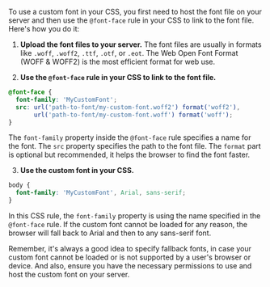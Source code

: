 To use a custom font in your CSS, you first need to host the font file on your server and then use the `@font-face` rule in your CSS to link to the font file. Here's how you do it:

1. **Upload the font files to your server.** The font files are usually in formats like `.woff`, `.woff2`, `.ttf`, `.otf`, or `.eot`. The Web Open Font Format (WOFF & WOFF2) is the most efficient format for web use.

2. **Use the `@font-face` rule in your CSS to link to the font file.**

```css
@font-face {
  font-family: 'MyCustomFont';
  src: url('path-to-font/my-custom-font.woff2') format('woff2'),
       url('path-to-font/my-custom-font.woff') format('woff');
}
```
The `font-family` property inside the `@font-face` rule specifies a name for the font. The `src` property specifies the path to the font file. The `format` part is optional but recommended, it helps the browser to find the font faster.

3. **Use the custom font in your CSS.**

```css
body {
  font-family: 'MyCustomFont', Arial, sans-serif;
}
```
In this CSS rule, the `font-family` property is using the name specified in the `@font-face` rule. If the custom font cannot be loaded for any reason, the browser will fall back to Arial and then to any sans-serif font.

Remember, it's always a good idea to specify fallback fonts, in case your custom font cannot be loaded or is not supported by a user's browser or device. And also, ensure you have the necessary permissions to use and host the custom font on your server.
